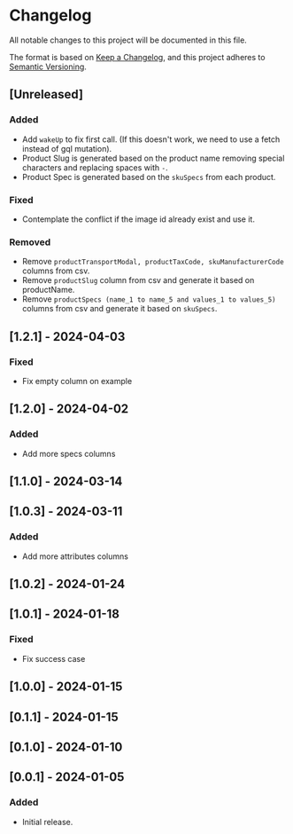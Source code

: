 # Changelog

All notable changes to this project will be documented in this file.

The format is based on [Keep a Changelog](https://keepachangelog.com/en/1.0.0/),
and this project adheres to [Semantic Versioning](https://semver.org/spec/v2.0.0.html).

## [Unreleased]

### Added

- Add `wakeUp` to fix first call. (If this doesn't work, we need to use a fetch instead of gql mutation).
- Product Slug is generated based on the product name removing special characters and replacing spaces with `-`.
- Product Spec is generated based on the `skuSpecs` from each product.

### Fixed

- Contemplate the conflict if the image id already exist and use it.

### Removed

- Remove `productTransportModal, productTaxCode, skuManufacturerCode` columns from csv.
- Remove `productSlug` column from csv and generate it based on productName.
- Remove `productSpecs (name_1 to name_5 and values_1 to values_5)` columns from csv and generate it based on `skuSpecs`.

## [1.2.1] - 2024-04-03

### Fixed

- Fix empty column on example

## [1.2.0] - 2024-04-02

### Added

- Add more specs columns

## [1.1.0] - 2024-03-14

## [1.0.3] - 2024-03-11

### Added

- Add more attributes columns

## [1.0.2] - 2024-01-24

## [1.0.1] - 2024-01-18

### Fixed

- Fix success case

## [1.0.0] - 2024-01-15

## [0.1.1] - 2024-01-15

## [0.1.0] - 2024-01-10

## [0.0.1] - 2024-01-05

### Added

- Initial release.
